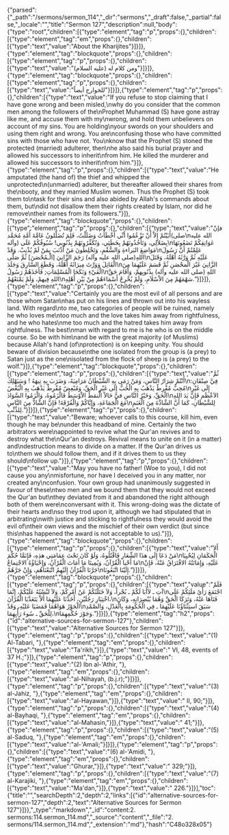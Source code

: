 {"parsed":{"_path":"/sermons/sermon_114","_dir":"sermons","_draft":false,"_partial":false,"_locale":"","title":"Sermon 127","description":null,"body":{"type":"root","children":[{"type":"element","tag":"p","props":{},"children":[{"type":"element","tag":"em","props":{},"children":[{"type":"text","value":"About the Kharijites"}]}]},{"type":"element","tag":"blockquote","props":{},"children":[{"type":"element","tag":"p","props":{},"children":[{"type":"text","value":"ومن كلام له (عليه السلام)"}]}]},{"type":"element","tag":"blockquote","props":{},"children":[{"type":"element","tag":"p","props":{},"children":[{"type":"text","value":"للخوارج أيضاً"}]}]},{"type":"element","tag":"p","props":{},"children":[{"type":"text","value":"If you refuse to stop claiming that I have gone wrong and been misled,\nwhy do you consider that the common men among the followers of the\nProphet Muhammad (S) have gone astray like me, and accuse them with my\nwrong, and hold them unbelievers on account of my sins. You are holding\nyour swords on your shoulders and using them right and wrong. You are\nconfusing those who have committed sins with those who have not. You\nknow that the Prophet (S) stoned the protected (married) adulterer, then\nhe also said his burial prayer and allowed his successors to inherit\nfrom him. He killed the murderer and allowed his successors to inherit\nfrom him."}]},{"type":"element","tag":"p","props":{},"children":[{"type":"text","value":"He amputated (the hand of) the thief and whipped the unprotected\n(unmarried) adulterer, but thereafter allowed their shares from the\nbooty, and they married Muslim women. Thus the Prophet (S) took them to\ntask for their sins and also abided by Allah's commands about them, but\ndid not disallow them their rights created by Islam, nor did he remove\ntheir names from its followers."}]},{"type":"element","tag":"blockquote","props":{},"children":[{"type":"element","tag":"p","props":{},"children":[{"type":"text","value":"فإنْ أَبَيْتُمْ إِلاَّ أَنْ تَزْعُمُوا أَنِّي أَخْطَأْتُ وَضَلَلْتُ، فَلِمَ تُضَلِّلونُ عَامَّةَ أُمَّةِ مُحَمَّد(صلى\nالله عليه وآله) بِضَلاَلِي، وَتَأْخُذُونَهُمْ بِخَطَئِي، وَتُكَفِّرُونَهُمْ بِذُنُوِبي! سُيُوفُكُمْ عَلَى\nعَوَاتِقِكُمْ تَضَعُونَهَا مَوَاضِعَ البَراءةِ وَالسُّقْمِ، وَتَخْلِطُونَ مَنْ أَذْنَبَ بِمَنْ لَمْ يُذْنِبْ. وَقَدْ\nعَلِمْتُمْ أَنَّ رَسُولَ اللهِ(صلى الله عليه وآله) رَجَمَ الزَّانِيَ [الْـمُحْصَنَ] ثُمَّ صَلَّى\nعَلَيْهِ ثُمَّ وَرَّثَهُ أَهْلَهُ، وَقَتَلَ الْقَاتِلَ وَوَرَّثَ مِيرَاثَهُ أَهْلَهُ، وَقَطَعَ السَّارِقَ وَجَلَدَ\nالزَّانِيَ غَيْرَ الْمحْصَنِ ثُمَّ قَسَمَ عَلَيْهِمَا مِنَ الْفَيْءِ وَنَكَحَا الْمُسْلِمَاتِ; فَأَخَذَهُمْ رَسُولُ\nاللهِ (صلى الله عليه وآله) بِذُنُوبِهمْ، وَأَقَامَ حَقَّ اللهِ فِيهمْ، وَلَمْ يَمْنَعْهُمْ\nسَهْمَهُمْ مِنَ الاْسْلاَمِ، وَلَمْ يُخْرِجْ أَسْمَاءَهُمْ مِنْ بَيْنِ أَهْلِهِ."}]}]},{"type":"element","tag":"p","props":{},"children":[{"type":"text","value":"Certainly you are the most evil of all persons and are those whom Satan\nhas put on his lines and thrown out into his wayless land. With regard\nto me, two categories of people will be ruined, namely he who loves me\ntoo much and the love takes him away from rightfulness, and he who hates\nme too much and the hatred takes him away from rightfulness. The best\nman with regard to me is he who is on the middle course. So be with him\nand be with the great majority (of Muslims) because Allah's hand (of\nprotection) is on keeping unity. You should beware of division because\nthe one isolated from the group is (a prey) to Satan just as the one\nisolated from the flock of sheep is (a prey) to the wolf."}]},{"type":"element","tag":"blockquote","props":{},"children":[{"type":"element","tag":"p","props":{},"children":[{"type":"text","value":"ثُمَّ أَنْتُمْ شِرَارُ النَّاسِ، وَمَنْ رَمَى بِهِ الشَّيْطَانُ مَرَامِيَهُ، وَضَرَبَ بِهِ تِيهَهُ ! وَسَيَهْلِكُ\nفِيَّ صِنْفَانِ: مُحِبٌّ مُفْرِطٌ يَذْهَبُ بِهِ الْحُبُّ إِلَى غَيْرِ الْحَقِّ، وَمُبْغِضٌ مُفْرِطٌ يَذْهَبُ بِهِ الْبُغْضُ\nإِلَى غَيْرِ الْحَقِّ، وَخَيْرُ النَّاسِ فيَّ حَالاً الَّنمَطُ الاْوْسَطُ فَالْزَمُوهُ، وَالْزَمُوا السَّوَادَ\nالاَعْظَم فَإِنَّ يَدَ اللهِ مَعَ الْجَمَاعَةِ، وَإِيَّاكُمْ وَالْفُرْقَةَ! فَإِنَّ الشَّاذَّ مِنَ النَّاسِ\nلِلشَّيْطَانِ، كَمَا أَنَّ الشَّاذَّةَ مِنَ الْغَنَمِ لِلذِّئْبِ."}]}]},{"type":"element","tag":"p","props":{},"children":[{"type":"text","value":"Beware; whoever calls to this course, kill him, even though he may be\nunder this headband of mine. Certainly the two arbitrators were\nappointed to revive what the Qur'an revives and to destroy what the\nQur'an destroys. Revival means to unite on it (in a matter) and\ndestruction means to divide on a matter. If the Qur'an drives us to\nthem we should follow them, and if it drives them to us they should\nfollow up."}]},{"type":"element","tag":"p","props":{},"children":[{"type":"text","value":"May you have no father! (Woe to you), I did not cause you any\nmisfortune, nor have I deceived you in any matter, nor created any\nconfusion. Your own group had unanimously suggested in favour of these\ntwo men and we bound them that they would not exceed the Qur'an but\nthey deviated from it and abandoned the right although both of them were\nconversant with it. This wrong-doing was the dictate of their hearts and\nso they trod upon it, although we had stipulated that in arbitrating\nwith justice and sticking to rightfulness they would avoid the evil of\ntheir own views and the mischief of their own verdict (but since this\nhas happened the award is not acceptable to us)."}]},{"type":"element","tag":"blockquote","props":{},"children":[{"type":"element","tag":"p","props":{},"children":[{"type":"text","value":"أَلاَ مَنْ دَعَا إِلَى هذَا الشِّعَارِ فَاقْتُلُوهُ، وَلَوْ كَانَ تَحْتَ عِمَامَتِي هذِهِ، فَإِنَمَّا حُكِّمَ\nالْحَكَمَانِ لِيُحْيِيَا مَا أَحْيا الْقُرْآنُ، وَيُمِيتَا مَا أَمَاتَ الْقُرْآنُ، وَإِحْيَاؤُهُ الاجْتِماعُ\nعَلَيْهِ، وَإِمَاتَتُهُ الافْتَرَاقُ عَنْهُ، فَإِنْ جَرَّنَا الْقُرْآنُ إِلَيْهِمُ اتَّبَعْنَاهُم، وَإِنْ جَرَّهُمْ\nإِلَيْنَا اتَّبَعُونَا."}]}]},{"type":"element","tag":"blockquote","props":{},"children":[{"type":"element","tag":"p","props":{},"children":[{"type":"text","value":"فَلَمْ آتِ ـ لاَأَبَا لَكُمْ ـ بُجْراً، وَلاَ خَتَلْتُكُمْ عَنْ أَمْرِكُمْ، وَلاَ لبَّسْتُهُ عَلَيْكُمْ، إِنَّمَا\nاجْتَمَعَ رَأْيُ مَلَئِكُمْ عَلَى اخْتِيَارِ رَجُلَيْنِ، أَخَذْنَا عَلَيْهِمَا أَلاَّ يَتَعَدَّيَا الْقُرْآنَ،\nفَتَاهَا عَنْهُ، وَتَرَكَا الْحَقَّ وَهُمَا يُبْصِرَانِهِ، وَكَانَ الْجَوْرُ هَوَاهُمَا فَمَضَيَا عَليْهِ، وَقَدْ\nسَبَقَ استِثْنَاؤُنَا عَلَيْهِمَا ـ فِي الْحُكُومَةِ بِالْعَدْلِ، وَالصَّمْدِ لِلْحَقِّ ـ سُوءَ رَأْيِهِمَا،\nوَجَوْرَ حُكْمِهِمَا."}]}]},{"type":"element","tag":"h2","props":{"id":"alternative-sources-for-sermon-127"},"children":[{"type":"text","value":"Alternative Sources for Sermon 127"}]},{"type":"element","tag":"p","props":{},"children":[{"type":"text","value":"(1) Al-Tabari, "},{"type":"element","tag":"em","props":{},"children":[{"type":"text","value":"Ta'rikh,"}]},{"type":"text","value":" VI, 48, events of 37 H.;"}]},{"type":"element","tag":"p","props":{},"children":[{"type":"text","value":"(2) Ibn al-'Athir, "},{"type":"element","tag":"em","props":{},"children":[{"type":"text","value":"al-Nihayah, (b.j.r);"}]}]},{"type":"element","tag":"p","props":{},"children":[{"type":"text","value":"(3) al-Jahiz, "},{"type":"element","tag":"em","props":{},"children":[{"type":"text","value":"al-Hayawan,"}]},{"type":"text","value":" II, 90;"}]},{"type":"element","tag":"p","props":{},"children":[{"type":"text","value":"(4) al-Bayhaqi, "},{"type":"element","tag":"em","props":{},"children":[{"type":"text","value":"al-Mahasin,"}]},{"type":"text","value":" 41;"}]},{"type":"element","tag":"p","props":{},"children":[{"type":"text","value":"(5) al-Saduq, "},{"type":"element","tag":"em","props":{},"children":[{"type":"text","value":"al-'Amali;"}]}]},{"type":"element","tag":"p","props":{},"children":[{"type":"text","value":"(6) al-'Amidi, "},{"type":"element","tag":"em","props":{},"children":[{"type":"text","value":"Ghurar,"}]},{"type":"text","value":" 329;"}]},{"type":"element","tag":"p","props":{},"children":[{"type":"text","value":"(7) al-Karajiki, "},{"type":"element","tag":"em","props":{},"children":[{"type":"text","value":"Ma'dan,"}]},{"type":"text","value":" 226."}]}],"toc":{"title":"","searchDepth":2,"depth":2,"links":[{"id":"alternative-sources-for-sermon-127","depth":2,"text":"Alternative Sources for Sermon 127"}]}},"_type":"markdown","_id":"content:2. sermons:114.sermon_114.md","_source":"content","_file":"2. sermons/114.sermon_114.md","_extension":"md"},"hash":"C48o328x05"}